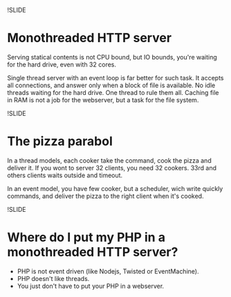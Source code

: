 !SLIDE

# Monothreaded HTTP server #

Serving statical contents is not CPU bound, but IO bounds, you're waiting for
the hard drive, even with 32 cores.

Single thread server with an event loop is far better for such task.
It accepts all connections, and answer only when a block of file is available.
No idle threads waiting for the hard drive. One thread to rule them all.
Caching file in RAM is not a job for the webserver, but a task for the file system.

!SLIDE

# The pizza parabol #

In a thread models, each cooker take the command, cook the pizza and deliver it.
If you wont to server 32 clients, you need 32 cookers.
33rd and others clients waits outside and timeout.

In an event model, you have few cooker, but a scheduler, wich write quickly commands,
and deliver the pizza to the right client when it's cooked.

!SLIDE

# Where do I put my PHP in a monothreaded HTTP server? #

 * PHP is not event driven (like Nodejs, Twisted or EventMachine).
 * PHP doesn't like threads.
 * You just don't have to put your PHP in a webserver.
